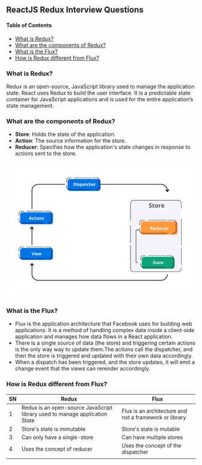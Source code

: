 ## ReactJS Redux Interview Questions

#### Table of Contents

- [What is Redux?](#what-is-redux)
- [What are the components of Redux?](#what-are-the-components-of-redux)
- [What is the Flux?](#what-is-the-flux)
- [How is Redux different from Flux?](#how-is-redux-different-from-flux)

### What is Redux?

Redux is an open-source, JavaScript library used to manage the application
state. React uses Redux to build the user interface. It is a predictable state
container for JavaScript applications and is used for the entire application’s
state management.

### What are the components of Redux?

- **Store**: Holds the state of the application.
- **Action**: The source information for the store.
- **Reducer**: Specifies how the application's state changes in response to
  actions sent to the store.

![React Components](/frontend/Top%2040%20ReactJS%20Interview%20Questions/ReactJS%20Redux%20Interview%20Questions/redux.png)

### What is the Flux?

- Flux is the application architecture that Facebook uses for building web
  applications. It is a method of handling complex data inside a client-side
  application and manages how data flows in a React application.
- There is a single source of data (the store) and triggering certain actions is
  the only way way to update them.The actions call the dispatcher, and then the
  store is triggered and updated with their own data accordingly.
- When a dispatch has been triggered, and the store updates, it will emit a
  change event that the views can rerender accordingly.

### How is Redux different from Flux?

| SN  | **Redux**                                                                   | **Flux**                                               |
| --- | --------------------------------------------------------------------------- | ------------------------------------------------------ |
| 1   | Redux is an open-source JavaScript library used to manage application State | Flux is an architecture and not a framework or library |
| 2   | Store's state is immutable                                                  | Store's state is mutable                               |
| 3   | Can only have a single-store                                                | Can have multiple stores                               |
| 4   | Uses the concept of reducer                                                 | Uses the concept of the dispatcher                     |
|     |                                                                             |                                                        |
